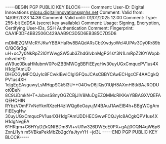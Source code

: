 -----BEGIN PGP PUBLIC KEY BLOCK-----
Comment: User-ID:	Digital Innovations <mlcsu.digitalinnovations@nhs.net>
Comment: Valid from:	14/09/2023 14:36
Comment: Valid until:	01/01/2025 12:00
Comment: Type:	255-bit EdDSA (secret key available)
Comment: Usage:	Signing, Encryption, Certifying User-IDs, SSH Authentication
Comment: Fingerprint:	CAA1F0DF4BB2506C429AAB9C3D5D6EB385C7D5D8


mDMEZQMMcRYJKwYBBAHaRw8BAQdARsCbtXwdyoWcl4UPAv3Dy0Rr89bO/QC6r3g/
uH+oc7y0NkRpZ2l0YWwgSW5ub3ZhdGlvbnMgPG1sY3N1LmRpZ2l0YWxpbm5vdmF0
aW9uc0BuaHMubmV0PoiZBBMWCgBBFiEEyqHw30uyUGxCmqucPV1us4XH1dgFAmUD
DHECGyMFCQJyIc8FCwkIBwICIgIGFQoJCAsCBBYCAwECHgcCF4AACgkQPV1us4XH
1djgEgEAsguwyLsMHqpSGk5l3U++04OwD6jIQs01UjH8AXmH8tkBAJRODUot0BeN
8C9LiDmkN+T+JxbvsS8nyOGZCBjJIV8MuDgEZQMMcRIKKwYBBAGXVQEFAQEHQHIN
RYbzVOmF7vNeYknRXzeH4zIWQg6eOayujM4BAuJ1AwEIB4h+BBgWCgAmFiEEyqHw
30uyUGxCmqucPV1us4XH1dgFAmUDDHECGwwFCQJyIc8ACgkQPV1us4XH1dgNvgEA
61HRqm+C6HYyDZkQNfBDm8VI+vUl1w326DWEcE0PX+gA/j0OQN4qW6p6ZxnLi1yh
m5VBkaPekMbZb2gcYaJtyvYH
=jd3L
-----END PGP PUBLIC KEY BLOCK-----
